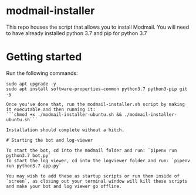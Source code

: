 # modmail-installer


This repo houses the script that allows you to install Modmail. You will need to have already installed python 3.7 and pip for python 3.7

# Getting started

Run the following commands:

```sudo apt update
sudo apt upgrade -y
sudo apt install software-properties-common python3.7 python3-pip git -y

Once you've done that, run the modmail-installer.sh script by making it executable and then running it:
```chmod +x ./modmail-installer-ubuntu.sh && ./modmail-installer-ubuntu.sh```

Installation should complete without a hitch.

# Starting the bot and log-viewer

To start the bot, cd into the modmail folder and run: `pipenv run python3.7 bot.py`
To start the log viewer, cd into the logviewer folder and run: `pipenv run python3.7 app.py`

You may wish to add these as startup scripts or run them inside of `screen`, as closing out your terminal window will kill these scripts and make your bot and log viewer go offline.
